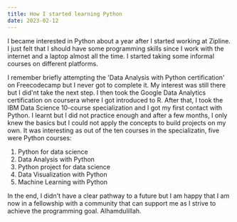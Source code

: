 ```yaml
---
title: How I started learning Python
date: 2023-02-12
---
```


I became interested in Python about a year after I started working at Zipline. I just felt that I should have some programming skills since I work with the internet and a laptop almost all the time. I started taking some informal courses on different platforms. 

I remember briefly attempting the 'Data Analysis with Python certification' on Freecodecamp but I never got to complete it. My interest was still there but I did'nt take the next step. I then took the Google Data Analytics certification on coursera where I got introduced to R. After that, I took the IBM Data Science 10-course specialization and I got my first contact with Python. I learnt but I did not practice enough and after a few months, I only knew the basics but I could not apply the concepts to build projects on my own. It was interesting as out of the ten courses in the specializatin, five were Python courses:

1. Python for data science
2. Data Analysis with Python
3. Python project for data science
4. Data Visualization with Python
5. Machine Learning with Python

In the end, I didn't have a clear pathway to a future but I am happy that I am now in a fellowship with a community that can support me as I strive to achieve the programming goal. Alhamdulillah. 
